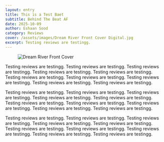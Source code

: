 ```yaml
---
layout: entry
title: This is a Test Baet
subtitle: Behind The Beat AF
date: 2025-10-09
author: Eshaan Sood
category: Reviews
cover: /assets/images/Dream River Front Cover Digital.jpg
excerpt: Testing reviews are testingg.
---
```


<figure class="img-frame img-square-m">
  <img class="img-media" src="{{ '/assets/images/Dream River Front Cover Digital.jpg' | relative_url }}" alt="Dream River Front Cover" />
</figure>

<p>Testing reviews are testingg. Testing reviews are testingg. Testing reviews are testingg. Testing reviews are testingg. Testing reviews are testingg. Testing reviews are testingg. Testing reviews are testingg. Testing reviews are testingg. Testing reviews are testingg. Testing reviews are testingg.</p>

<p>Testing reviews are testingg. Testing reviews are testingg. Testing reviews are testingg. Testing reviews are testingg. Testing reviews are testingg. Testing reviews are testingg. Testing reviews are testingg. Testing reviews are testingg. Testing reviews are testingg. Testing reviews are testingg.</p>

<p>Testing reviews are testingg. Testing reviews are testingg. Testing reviews are testingg. Testing reviews are testingg. Testing reviews are testingg. Testing reviews are testingg. Testing reviews are testingg. Testing reviews are testingg. Testing reviews are testingg. Testing reviews are testingg.</p>


